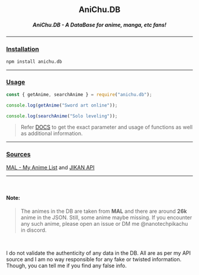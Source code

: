<div>
<h2 align="center">
  AniChu.DB
</h2>
</div>
<div>
<h5 align="center">AniChu.DB - A DataBase for anime, manga, etc fans!</h5>
</div>

<hr />

<u><h3>Installation</h3></u>

```bash
npm install anichu.db
```

<hr />

<u><h3>Usage</h3></u>

```js
const { getAnime, searchAnime } = require("anichu.db");

console.log(getAnime("Sword art online"));

console.log(searchAnime("Solo leveling"));
```

> Refer [DOCS](https://nanotech-wiki.vercel.app/package/anichudb) to get the exact parameter and usage of functions as well as additional information.

<hr />

<u><h3>Sources</h3></u>

[MAL - My Anime List](https://myanimelist.net/) and [JIKAN API](https://docs.api.jikan.moe/)

<hr />
<br />
<h4>Note:</h4>

> The animes in the DB are taken from <b>MAL</b> and there are around <b>26k</b> anime in the JSON. Still, some anime maybe missing. If you encounter any such anime, please open an issue or DM me @nanotechpikachu in discord.
<br />

I do not validate the authenticity of any data in the DB. All are as per my API source and I am no way responsible for any fake or twisted information. Though, you can tell me if you find any false info.